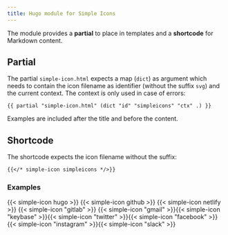 ```yaml
---
title: Hugo module for Simple Icons
---
```


The module provides a **partial** to place in templates and a **shortcode** for Markdown content.

## Partial

The partial `simple-icon.html` expects a map (`dict`) as argument which needs to contain the icon filename as identifier (without the suffix `svg`) and the current context. The context is only used in case of errors:

```go-html-template
{{ partial "simple-icon.html" (dict "id" "simpleicons" "ctx" .) }}
```

Examples are included after the title and before the content.

## Shortcode

The shortcode expects the icon filename without the suffix:

```md
{{</* simple-icon simpleicons */>}}
```

### Examples 

{{< simple-icon hugo >}} {{< simple-icon github >}} {{< simple-icon netlify >}} {{< simple-icon "gitlab" >}} {{< simple-icon "gmail" >}}{{< simple-icon "keybase" >}}{{< simple-icon "twitter" >}}{{< simple-icon "facebook" >}}{{< simple-icon "instagram" >}}{{< simple-icon "slack" >}}
